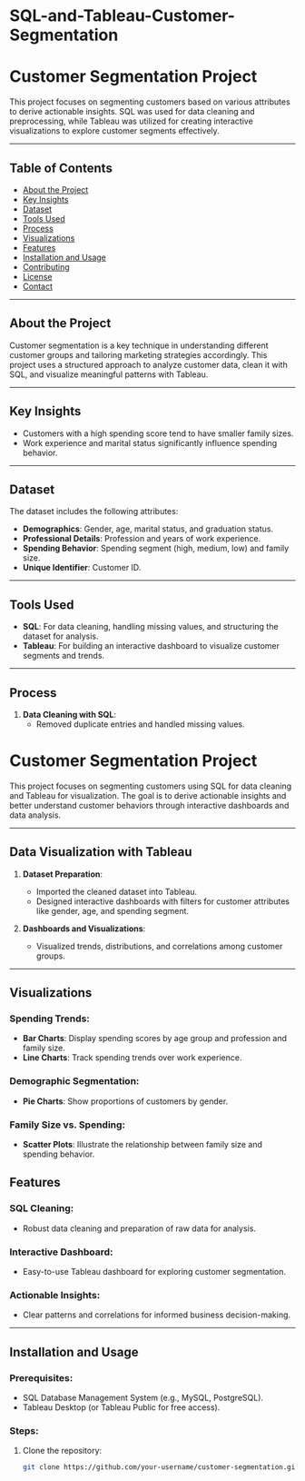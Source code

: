 # SQL-and-Tableau-Customer-Segmentation
# Customer Segmentation Project

This project focuses on segmenting customers based on various attributes to derive actionable insights. SQL was used for data cleaning and preprocessing, while Tableau was utilized for creating interactive visualizations to explore customer segments effectively.

---

## Table of Contents
- [About the Project](#about-the-project)
- [Key Insights](#key-insights)
- [Dataset](#dataset)
- [Tools Used](#tools-used)
- [Process](#process)
- [Visualizations](#visualizations)
- [Features](#features)
- [Installation and Usage](#installation-and-usage)
- [Contributing](#contributing)
- [License](#license)
- [Contact](#contact)

---

## About the Project

Customer segmentation is a key technique in understanding different customer groups and tailoring marketing strategies accordingly. This project uses a structured approach to analyze customer data, clean it with SQL, and visualize meaningful patterns with Tableau.

---

## Key Insights

- Customers with a high spending score tend to have smaller family sizes.
- Work experience and marital status significantly influence spending behavior.

---

## Dataset

The dataset includes the following attributes:
- **Demographics**: Gender, age, marital status, and graduation status.
- **Professional Details**: Profession and years of work experience.
- **Spending Behavior**: Spending segment (high, medium, low) and family size.
- **Unique Identifier**: Customer ID.

---

## Tools Used

- **SQL**: For data cleaning, handling missing values, and structuring the dataset for analysis.
- **Tableau**: For building an interactive dashboard to visualize customer segments and trends.

---

## Process

1. **Data Cleaning with SQL**:
   - Removed duplicate entries and handled missing values.
  
   



# Customer Segmentation Project

This project focuses on segmenting customers using SQL for data cleaning and Tableau for visualization. The goal is to derive actionable insights and better understand customer behaviors through interactive dashboards and data analysis.

---

## Data Visualization with Tableau

1. **Dataset Preparation**:
   - Imported the cleaned dataset into Tableau.
   - Designed interactive dashboards with filters for customer attributes like gender, age, and spending segment.

2. **Dashboards and Visualizations**:
   - Visualized trends, distributions, and correlations among customer groups.

---

## Visualizations

### Spending Trends:
- **Bar Charts**: Display spending scores by age group and profession and family size.
- **Line Charts**: Track spending trends over work experience.

### Demographic Segmentation:
- **Pie Charts**: Show proportions of customers by gender.

### Family Size vs. Spending:
- **Scatter Plots**: Illustrate the relationship between family size and spending behavior.



## Features

### SQL Cleaning:
- Robust data cleaning and preparation of raw data for analysis.

### Interactive Dashboard:
- Easy-to-use Tableau dashboard for exploring customer segmentation.

### Actionable Insights:
- Clear patterns and correlations for informed business decision-making.

---

## Installation and Usage

### Prerequisites:
- SQL Database Management System (e.g., MySQL, PostgreSQL).
- Tableau Desktop (or Tableau Public for free access).

### Steps:
1. Clone the repository:
   ```bash
   git clone https://github.com/your-username/customer-segmentation.git
